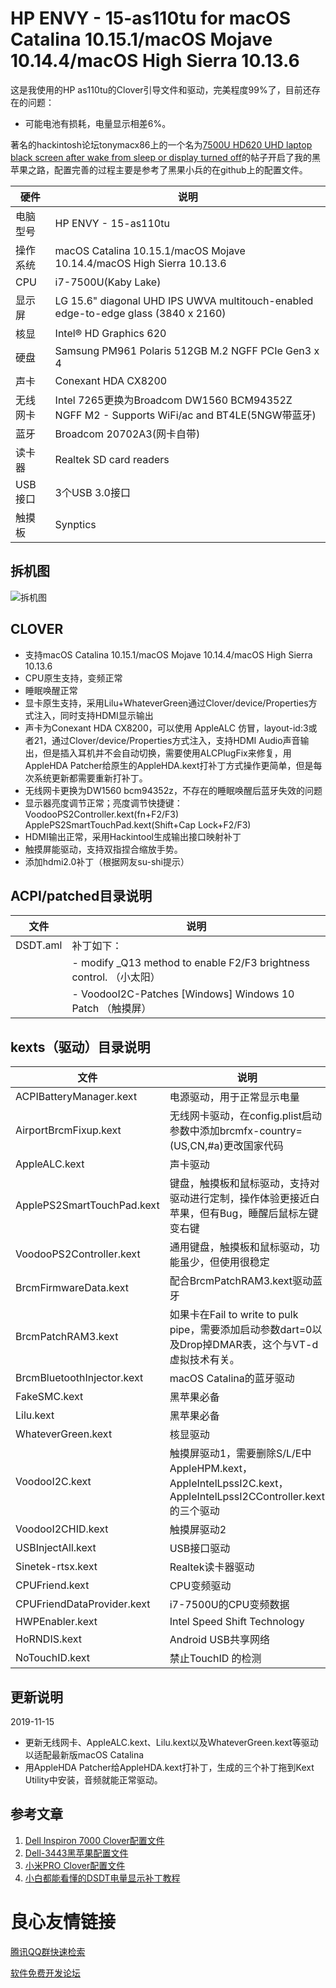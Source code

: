 # HP ENVY - 15-as110tu for macOS Catalina 10.15.1/macOS Mojave 10.14.4/macOS High Sierra 10.13.6 
这是我使用的HP as110tu的Clover引导文件和驱动，完美程度99%了，目前还存在的问题：
* 可能电池有损耗，电量显示相差6%。

著名的hackintosh论坛tonymacx86上的一个名为[7500U HD620 UHD laptop black screen after wake from sleep or display turned off](https://www.tonymacx86.com/threads/7500u-hd620-uhd-laptop-black-screen-after-wake-from-sleep-or-display-turned-off.214664/)的帖子开启了我的黑苹果之路，配置完善的过程主要是参考了黑果小兵的在github上的配置文件。

| 硬件     | 说明                                                                                       |
|----------|--------------------------------------------------------------------------------------------|
| 电脑型号 | HP ENVY - 15-as110tu                                                                       |
| 操作系统 | macOS Catalina 10.15.1/macOS Mojave 10.14.4/macOS High Sierra 10.13.6                       |
| CPU      | i7-7500U(Kaby Lake)                                                                        |
| 显示屏   | LG 15.6" diagonal UHD IPS UWVA multitouch-enabled edge-to-edge glass (3840 x 2160)         |
| 核显     | Intel® HD Graphics 620                                                                     |
| 硬盘     | Samsung PM961 Polaris 512GB M.2 NGFF PCIe Gen3 x 4                                         |
| 声卡     | Conexant HDA CX8200                                                                        |
| 无线网卡 | Intel 7265更换为Broadcom DW1560 BCM94352Z NGFF M2 - Supports WiFi/ac and BT4LE(5NGW带蓝牙) |
| 蓝牙     | Broadcom 20702A3(网卡自带)                                                                 |
| 读卡器   | Realtek SD card readers                                                                    |
| USB接口  | 3个USB 3.0接口                                                                             |
| 触摸板   | Synptics                                                                                   |

## 拆机图
![拆机图](拆机方法.png)

## CLOVER
* 支持macOS Catalina 10.15.1/macOS Mojave 10.14.4/macOS High Sierra 10.13.6
* CPU原生支持，变频正常
* 睡眠唤醒正常
* 显卡原生支持，采用Lilu+WhateverGreen通过Clover/device/Properties方式注入，同时支持HDMI显示输出
* 声卡为Conexant HDA CX8200，可以使用 AppleALC 仿冒，layout-id:3或者21，通过Clover/device/Properties方式注入，支持HDMI Audio声音输出，但是插入耳机并不会自动切换，需要使用ALCPlugFix来修复，用AppleHDA Patcher给原生的AppleHDA.kext打补丁方式操作更简单，但是每次系统更新都需要重新打补丁。
* 无线网卡更换为DW1560 bcm94352z，不存在的睡眠唤醒后蓝牙失效的问题
* 显示器亮度调节正常；亮度调节快捷键：VoodooPS2Controller.kext(fn+F2/F3) ApplePS2SmartTouchPad.kext(Shift+Cap Lock+F2/F3)
* HDMI输出正常，采用Hackintool生成输出接口映射补丁
* 触摸屏能驱动，支持双指捏合缩放手势。
* 添加hdmi2.0补丁（根据网友su-shi提示）

## ACPI/patched目录说明
| 文件      | 说明                                                               |
|----------|--------------------------------------------------------------------|
| DSDT.aml | 补丁如下：                                                           |
|          | - modify _Q13 method to enable F2/F3 brightness control.  （小太阳） |
|          | - VoodooI2C-Patches [Windows] Windows 10 Patch            （触摸屏） |

## kexts（驱动）目录说明
| 文件                       | 说明                                                                                                          |
|----------------------------|--------------------------------------------------------------------------------------------------------------|
| ACPIBatteryManager.kext    | 电源驱动，用于正常显示电量                                                                                       |
| AirportBrcmFixup.kext      | 无线网卡驱动，在config.plist启动参数中添加brcmfx-country=(US,CN,#a)更改国家代码                                     |
| AppleALC.kext              | 声卡驱动                                                           |
| ApplePS2SmartTouchPad.kext | 键盘，触摸板和鼠标驱动，支持对驱动进行定制，操作体验更接近白苹果，但有Bug，睡醒后鼠标左键变右键               |
| VoodooPS2Controller.kext   | 通用键盘，触摸板和鼠标驱动，功能虽少，但使用很稳定                                                            |
| BrcmFirmwareData.kext      | 配合BrcmPatchRAM3.kext驱动蓝牙                                                                                |
| BrcmPatchRAM3.kext         | 如果卡在Fail to write to pulk pipe，需要添加启动参数dart=0以及Drop掉DMAR表，这个与VT-d虚拟技术有关。          |
| BrcmBluetoothInjector.kext | macOS Catalina的蓝牙驱动                                       |
| FakeSMC.kext               | 黑苹果必备                                                                                                    |
| Lilu.kext                  | 黑苹果必备                                                                                                    |
| WhateverGreen.kext         | 核显驱动                                                                                                      |
| VoodooI2C.kext             | 触摸屏驱动1，需要删除S/L/E中AppleHPM.kext，AppleIntelLpssI2C.kext，AppleIntelLpssI2CController.kext的三个驱动 |
| VoodooI2CHID.kext          | 触摸屏驱动2                                                                                                   |
| USBInjectAll.kext          | USB接口驱动                                                                                                   |
| Sinetek-rtsx.kext          | Realtek读卡器驱动                                                                                             |
| CPUFriend.kext             | CPU变频驱动                                                                                                   |
| CPUFriendDataProvider.kext | i7-7500U的CPU变频数据                                                                                         |
| HWPEnabler.kext            | Intel Speed Shift Technology                                                                                  |
| HoRNDIS.kext               | Android USB共享网络                                                                                           |
| NoTouchID.kext             | 禁止TouchID 的检测                                                                                           |

## 更新说明
2019-11-15
* 更新无线网卡、AppleALC.kext、Lilu.kext以及WhateverGreen.kext等驱动以适配最新版macOS Catalina
* 用AppleHDA Patcher给AppleHDA.kext打补丁，生成的三个补丁拖到Kext Utility中安装，音频就能正常驱动。
## 参考文章
1. [Dell Inspiron 7000 Clover配置文件](https://github.com/daliansky/dell7000)
2. [Dell-3443黑苹果配置文件](https://github.com/kkzzhizhou/Dell-3443-Hackintosh)
3. [小米PRO Clover配置文件](https://github.com/daliansky/XiaoMi-Pro)
4. [小白都能看懂的DSDT电量显示补丁教程](http://xiegengcai.github.io/2018/05/05/how-to-create-battery-dsdt-fix/)


 # 良心友情链接

[腾讯QQ群快速检索](http://u.720life.cn/s/8cf73f7c)

[软件免费开发论坛](http://u.720life.cn/s/bbb01dc0)